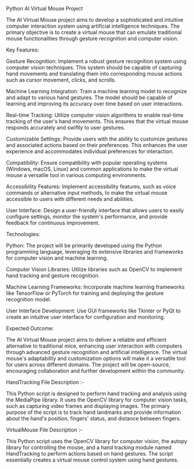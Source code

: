 Python AI Virtual Mouse Project

The AI Virtual Mouse project aims to develop a sophisticated and intuitive computer interaction system using artificial intelligence techniques. The primary objective is to create a virtual mouse that can emulate traditional mouse functionalities through gesture recognition and computer vision.

Key Features:

Gesture Recognition: Implement a robust gesture recognition system using computer vision techniques. This system should be capable of capturing hand movements and translating them into corresponding mouse actions such as cursor movement, clicks, and scrolls.

Machine Learning Integration: Train a machine learning model to recognize and adapt to various hand gestures. The model should be capable of learning and improving its accuracy over time based on user interactions.

Real-time Tracking: Utilize computer vision algorithms to enable real-time tracking of the user's hand movements. This ensures that the virtual mouse responds accurately and swiftly to user gestures.

Customizable Settings: Provide users with the ability to customize gestures and associated actions based on their preferences. This enhances the user experience and accommodates individual preferences for interaction.

Compatibility: Ensure compatibility with popular operating systems (Windows, macOS, Linux) and common applications to make the virtual mouse a versatile tool in various computing environments.

Accessibility Features: Implement accessibility features, such as voice commands or alternative input methods, to make the virtual mouse accessible to users with different needs and abilities.

User Interface: Design a user-friendly interface that allows users to easily configure settings, monitor the system's performance, and provide feedback for continuous improvement.

Technologies:

Python: The project will be primarily developed using the Python programming language, leveraging its extensive libraries and frameworks for computer vision and machine learning.

Computer Vision Libraries: Utilize libraries such as OpenCV to implement hand tracking and gesture recognition.

Machine Learning Frameworks: Incorporate machine learning frameworks like TensorFlow or PyTorch for training and deploying the gesture recognition model.

User Interface Development: Use GUI frameworks like Tkinter or PyQt to create an intuitive user interface for configuration and monitoring.

Expected Outcome:

The AI Virtual Mouse project aims to deliver a reliable and efficient alternative to traditional mice, enhancing user interaction with computers through advanced gesture recognition and artificial intelligence. The virtual mouse's adaptability and customization options will make it a versatile tool for users across different domains. The project will be open-source, encouraging collaboration and further development within the community.

HandTracking File Description :-

This Python script is designed to perform hand tracking and analysis using the MediaPipe library. It uses the OpenCV library for computer vision tasks, such as capturing video frames and displaying images. The primary purpose of the script is to track hand landmarks and provide information about the hand's position, fingers' status, and distance between fingers.

VirtualMouse File Description :-

This Python script uses the OpenCV library for computer vision, the autopy library for controlling the mouse, and a hand tracking module named HandTracking to perform actions based on hand gestures. The script essentially creates a virtual mouse control system using hand gestures.
